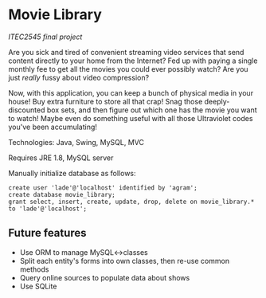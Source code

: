 # Movie Library #

_ITEC2545 final project_

Are you sick and tired of convenient streaming video services that send content directly to your home from the Internet? Fed up with paying a single monthly fee to get all the movies you could ever possibly watch? Are you just _really_ fussy about video compression?

Now, with this application, you can keep a bunch of physical media in your house! Buy extra furniture to store all that crap! Snag those deeply-discounted box sets, and then figure out which one has the movie you want to watch! Maybe even do something useful with all those Ultraviolet codes you've been accumulating!

Technologies: Java, Swing, MySQL, MVC

Requires JRE 1.8, MySQL server

Manually initialize database as follows:

    create user 'lade'@'localhost' identified by 'agram';
    create database movie_library;
    grant select, insert, create, update, drop, delete on movie_library.* to 'lade'@'localhost'; 
    
## Future features ##
* Use ORM to manage MySQL<->classes
* Split each entity's forms into own classes, then re-use common methods
* Query online sources to populate data about shows
* Use SQLite



